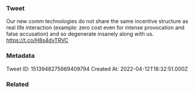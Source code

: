 ### Tweet
Our new comm technologies do not share the same incentive structure as real life interaction (example: zero cost even for intense provocation and false accusation) and so degenerate insanely along with us.  https://t.co/H8s4dvTRVC

### Metadata
Tweet ID: 1513948275669409794
Created At: 2022-04-12T18:32:51.000Z

### Related

